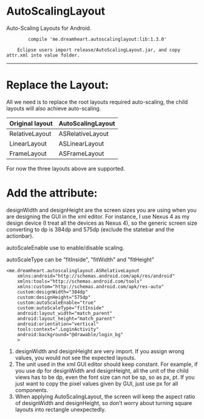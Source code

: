 # AutoScalingLayout
Auto-Scaling Layouts for Android.  
``` 
        compile 'me.dreamheart.autoscalinglayout:lib:1.3.0'
```
        Eclipse users import release/AutoScalingLayout.jar, and copy attr.xml into value folder.

------------

Replace the Layout: 
============
All we need is to replace the root layouts required auto-scaling, the child layouts will also achieve auto-scaling.

Original layout  | AutoScalingLayout
------------- | -------------
RelativeLayout  | ASRelativeLayout
LinearLayout  | ASLinearLayout
FrameLayout  | ASFrameLayout

For now the three layouts above are supported.

Add the attribute:
============

designWidth and designHeight are the screen sizes you are using when you are designing the GUI in the xml editor. For instance, I use Nexus 4 as my design device (I treat all the devices as Nexus 4), so the generic screen size converting to dp is 384dp and 575dp (exclude the statebar and the actionbar).

autoScaleEnable use to enable/disable scaling.

autoScaleType can be "fitInside", "fitWidth" and "fitHeight"

```
<me.dreamheart.autoscalinglayout.ASRelativeLayout
    xmlns:android="http://schemas.android.com/apk/res/android"
    xmlns:tools="http://schemas.android.com/tools"
    xmlns:custom="http://schemas.android.com/apk/res-auto"
    custom:designWidth="384dp"
    custom:designHeight="575dp"
    custom:autoScaleEnable="true"
    custom:autoScaleType="fitInside"
    android:layout_width="match_parent"
    android:layout_height="match_parent"
    android:orientation="vertical"
    tools:context=".LoginActivity"
    android:background="@drawable/login_bg"
    >
```


1. designWidth and designHeight are very import. If you assign wrong values, you would not see the expected layouts. 
2. The unit used in the xml GUI editor should keep constant. For example, if you use dp for designWidth and designHeight, all the unit of the child views has to be dp, even the font size can not be sp, so as px, pt. If you just want to copy the pixel values given by GUI, just use px for all components.
3. When applying AutoScalingLayout, the screen will keep the aspect ratio of designWidth and designHeight, so don’t worry about turning square layouts into rectangle unexpectedly.
